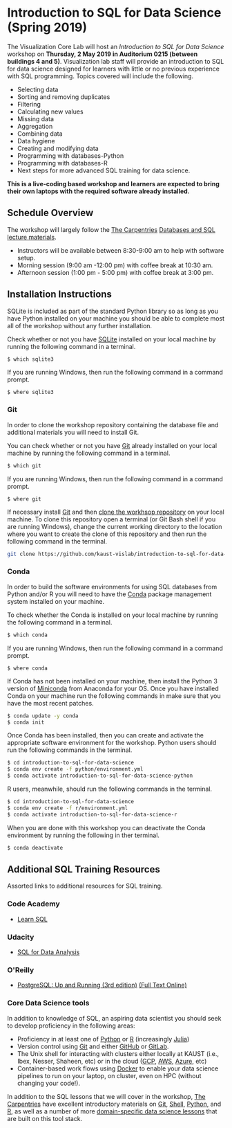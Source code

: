 # Introduction to SQL for Data Science (Spring 2019)

The Visualization Core Lab will host an *Introduction to SQL for Data Science* workshop on **Thursday, 2 May 2019 in Auditorium 0215 (between buildings 4 and 5)**. Visualization lab staff will provide an introduction to SQL for data science designed for learners with little or no previous experience with SQL programming. Topics covered will include the following.

* Selecting data 
* Sorting and removing duplicates
* Filtering
* Calculating new values
* Missing data
* Aggregation
* Combining data
* Data hygiene
* Creating and modifying data
* Programming with databases-Python
* Programming with databases-R
* Next steps for more advanced SQL training for data science.

**This is a live-coding based workshop and learners are expected to bring their own laptops with the required software already installed.**

## Schedule Overview 

The workshop will largely follow the [The Carpentries](https://carpentries.org/) [Databases and SQL lecture materials](http://swcarpentry.github.io/sql-novice-survey/).

* Instructors will be available between 8:30-9:00 am to help with software setup.
* Morning session (9:00 am -12:00 pm) with coffee break at 10:30 am.
* Afternoon session (1:00 pm - 5:00 pm) with coffee break at 3:00 pm.

## Installation Instructions

SQLite is included as part of the standard Python library so as long as you have Python installed on your machine you should be able to complete most all of the workshop without any further installation.

Check whether or not you have [SQLite](https://www.sqlite.org/index.html) installed on your local machine by running the following command in a terminal.

```bash
$ which sqlite3
```

If you are running Windows, then run the following command in a command prompt.

```
$ where sqlite3
```

### Git
In order to clone the workshop repository containing the database file and additional materials you will need to install Git.

You can check whether or not you have [Git](https://git-scm.com/) already installed on your local machine by running the following command in a terminal.

```bash
$ which git
```

If you are running Windows, then run the following command in a command prompt.

```
$ where git
```

If necessary install [Git](https://github.com/kaust-vislab/introduction-to-git-for-data-scientists#installation-instructions) and then [clone the workhsop repository](https://help.github.com/en/articles/cloning-a-repository) on your local machine. To clone this repository open a terminal (or Git Bash shell if you are running Windows), change the current working directory to the location where you want to create the clone of this repository and then run the following command in the terminal.

```bash
git clone https://github.com/kaust-vislab/introduction-to-sql-for-data-science.git
```

### Conda
In order to build the software environments for using SQL databases from Python and/or R you will need to have the [Conda](https://docs.conda.io/en/latest/) package management system installed on your machine.

To check whether the Conda is installed on your local machine by running the following command in a terminal.

```bash
$ which conda
```

If you are running Windows, then run the following command in a command prompt.

```
$ where conda
```

If Conda has not been installed on your machine, then install the Python 3 version of [Miniconda](https://docs.conda.io/en/latest/miniconda.html) from Anaconda for your OS. Once you have installed Conda on your machine run the following commands in make sure that you have the most recent patches.

```bash
$ conda update -y conda
$ conda init
```

Once Conda has been installed, then you can create and activate the appropriate software environment for the workshop. Python users should run the following commands in the terminal.

```bash
$ cd introduction-to-sql-for-data-science
$ conda env create -f python/environment.yml
$ conda activate introduction-to-sql-for-data-science-python
```

R users, meanwhile, should run the following commands in the terminal.

```bash
$ cd introduction-to-sql-for-data-science
$ conda env create -f r/environment.yml
$ conda activate introduction-to-sql-for-data-science-r
```

When you are done with this workshop you can deactivate the Conda environment by running the following in ther terminal.

```bash
$ conda deactivate
```

## Additional SQL Training Resources

Assorted links to additional resources for SQL training.

### Code Academy
* [Learn SQL](https://www.codecademy.com/learn/learn-sql)

### Udacity
* [SQL for Data Analysis](https://www.udacity.com/course/sql-for-data-analysis--ud198)

### O'Reilly
* [PostgreSQL: Up and Running (3rd edition)](http://shop.oreilly.com/product/0636920052715.do) [(Full Text Online)](https://www.safaribooksonline.com/library/view/postgresql-up-and/9781449373184/?ar&orpq)

### Core Data Science tools

In addition to knowledge of SQL, an aspiring data scientist you should seek to develop proficiency in the following areas:

* Proficiency in at least one of [Python](https://www.python.org/) or [R](https://www.r-project.org/about.html) (increasingly [Julia](https://julialang.org/))
* Version control using [Git](https://git-scm.com/) and either [GitHub](https://github.com/) or [GitLab](https://about.gitlab.com/).
* The Unix shell for interacting with clusters either locally at KAUST (i.e., Ibex, Nesser, Shaheen, etc) or in the cloud ([GCP](https://cloud.google.com/), [AWS](https://aws.amazon.com/), [Azure](https://azure.microsoft.com/en-us/), etc)
* Container-based work flows using [Docker](https://www.docker.com/) to enable your data science pipelines to run on your laptop, on cluster, even on HPC (without changing your code!).

In addition to the SQL lessons that we will cover in the workshop, [The Carpentries](https://carpentries.org/) have excellent introductory materials on [Git](http://swcarpentry.github.io/git-novice), [Shell](http://swcarpentry.github.io/shell-novice), [Python](http://swcarpentry.github.io/python-novice-gapminder/), and [R](http://swcarpentry.github.io/r-novice-gapminder/), as well as a number of more [domain-specific data science lessons](https://datacarpentry.org/lessons/) that are built on this tool stack.
